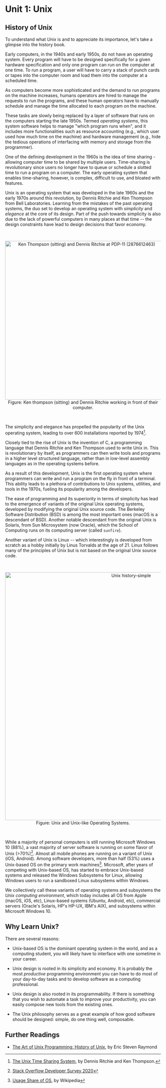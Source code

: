 # Unit 1: Unix

## History of Unix

To understand what _Unix_ is and to appreciate its
importance, let's
take a glimpse into the history book.

Early computers, in the 1940s and early 1950s, do not have an
operating system.  Every program will have to be designed specifically
for a given hardware specification and only one program can run on
the computer at one time.  To run a program, a user will have to
carry a stack of punch cards or tapes into the computer room and
load them into the computer at a scheduled time.

As computers become more sophisticated and the demand to run
programs on the machine increases, humans operators are hired to
manage the requests to run the programs, and these human operators
have to manually schedule and manage the time allocated to each
program on the machine.

These tasks are slowly being replaced by a layer of software that
runs on the computers starting the late 1950s.  Termed _operating
systems_, this system software helps to manage "which program runs
when", and it includes more functionalities such as resource
accounting (e.g., which user used how much time on the machine) and
hardware management (e.g., hide the tedious operations of 
interfacing with memory and storage from the programmer).

One of the defining development in the 1960s is the idea of time
sharing - allowing computer time to be shared by
multiple users.  Time-sharing is revolutionary
since users no longer have to queue or schedule a slotted time to run
a program on a computer.  The early operating system that enables
time-sharing, however, is complex, difficult to use, and bloated
with features.

Unix is an operating system that was developed in the late 1960s and 
the early 1970s around this revolution, by Dennis Ritchie and Ken 
Thompson from Bell Laboratories.  Learning from the mistakes of the
past operating systems, the duo set to develop an operating system with _simplicity_
and _elegance_ at the core of its design.  Part of the push towards
simplicity is also due to the lack of powerful computers in many 
places at that time -- the design constraints have lead to design 
decisions that favor economy.

<br><div align=center>
<a title="Peter Hamer / CC BY-SA (https://creativecommons.org/licenses/by-sa/2.0)" href="https://commons.wikimedia.org/wiki/File:Ken_Thompson_(sitting)_and_Dennis_Ritchie_at_PDP-11_(2876612463).jpg"><img width="512" alt="Ken Thompson (sitting) and Dennis Ritchie at PDP-11 (2876612463)" src="https://upload.wikimedia.org/wikipedia/commons/thumb/8/8f/Ken_Thompson_%28sitting%29_and_Dennis_Ritchie_at_PDP-11_%282876612463%29.jpg/512px-Ken_Thompson_%28sitting%29_and_Dennis_Ritchie_at_PDP-11_%282876612463%29.jpg"></a>
<br>Figure: Ken thompson (sitting) and Dennis Ritchie working in front of their computer.
</div><br>

The simplicity and elegance has propelled the popularity of the Unix
operating system, leading to over 600 installations reported by 1974[^3].

Closely tied to the rise of Unix is the invention of C, a programming
language that Dennis Ritchie and Ken Thompson used to write Unix in.
This is revolutionary by itself, as programmers can then write tools
and programs in a higher level structured language, rather than in 
low-level assembly languages as in the operating systems before.

As a result of this development, Unix is the first operating system
where programmers can write and run a program on the fly in front of a
terminal.  This ability leads to a plethora of contributions to Unix
systems, utilities, and tools in the 1970s, fueling its popularity 
among the developers.

The ease of programming and its superiority in terms of simplicity
has lead to the emergence of variants of the original Unix operating
systems, developed by modifying the original Unix source code. 
The Berkeley Software Distribution (BSD) is among the most important ones 
(macOS is a descendant of BSD).  Another notable descendant from the
original Unix is Solaris, from Sun Microsystem (now Oracle), which
the School of Computing runs on its computing server (called `sunfire`).

Another variant of Unix is Linux -- which interestingly is developed
from scratch as a hobby initially by Linus Torvalds at the age of 21.
Linux follows many of the principles of Unix but is not based on the 
original Unix source code.

<br><div align="center">
<a title="Eraserhead1, Infinity0, Sav_vas / CC BY-SA (https://creativecommons.org/licenses/by-sa/3.0)" href="https://commons.wikimedia.org/wiki/File:Unix_history-simple.svg"><img width="800" alt="Unix history-simple" src="https://upload.wikimedia.org/wikipedia/commons/thumb/7/77/Unix_history-simple.svg/800px-Unix_history-simple.svg.png"></a>
<br>Figure: Unix and Unix-like Operating Systems.
</div><br>

While a majority of personal computers is still running Microsoft Windows 
10 (88%), a vast majority of server software is running on some flavor 
of Unix (>70%)[^1].  Almost all mobile phones are running on a variant of Unix 
(iOS, Android).  Among software developers, more than half (53%) uses a 
Unix-based OS on the primary work machines[^2].  Microsoft, after years of
competing with Unix-based OS, has started to embrace Unix-based systems
and released the Windows Subsystems for Linux, allowing Windows users
to run a sandboxed Linux subsystems within Windows.

We collectively call these variants of operating systems and subsystems
the _Unix computing environment_, which today includes all OS from Apple 
(macOS, iOS, etc), Linux-based systems (Ubuntu, Android, etc), commercial
servers (Oracle's Solaris, HP's HP-UX, IBM's AIX), and subsystems within
Microsoft Windows 10.

## Why Learn Unix?

There are several reasons:

- Unix-based OS is the dominant operating system in the world, and
as a computing student, you will likely have to interface
with one sometime in your career.

- Unix design is rooted in its simplicity and economy.  It is
probably the most _productive_ programming environment you can have
to do most of your day-to-day tasks and to develop software as a
computing professional.

- Unix design is also rooted in its programmability.  If there is
something that you wish to automate a task to improve your productivity,
you can easily compose new tools from the existing ones.

- The Unix philosophy serves as a great example of how good 
software should be designed: simple, do one thing well, 
composable.

[^1]: [Stack Overflow Developer Survey 2020](https://insights.stackoverflow.com/survey/2020#development-environments-and-tools)
[^2]: [Usage Share of OS](https://en.wikipedia.org/wiki/Usage_share_of_operating_systems), by Wikipedia
[^3]: [The Unix Time Sharing System](https://people.eecs.berkeley.edu/~brewer/cs262/unix.pdf), by Dennis Ritchie and Ken Thompson.

## Further Readings
- [The Art of Unix Programming: History of Unix](http://www.catb.org/~esr/writings/taoup/html/ch02s01.html), by Eric Steven Raymond
